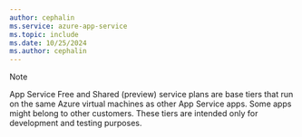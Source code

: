 ```yaml
---
author: cephalin
ms.service: azure-app-service
ms.topic: include
ms.date: 10/25/2024
ms.author: cephalin
---
```

> [!NOTE]
> App Service Free and Shared (preview) service plans are base tiers that run on the same Azure virtual machines as other App Service apps. Some apps might belong to other customers. These tiers are intended only for development and testing purposes.
